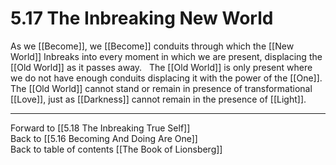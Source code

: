 # 5.17 The Inbreaking New World

As we [[Become]], we [[Become]] conduits through which the [[New World]] Inbreaks into every moment in which we are present, displacing the [[Old World]] as it passes away.
 
The [[Old World]] is only present where we do not have enough conduits displacing it with the power of the [[One]]. The [[Old World]] cannot stand or remain in presence of transformational [[Love]], just as [[Darkness]] cannot remain in the presence of [[Light]].

___

Forward to [[5.18 The Inbreaking True Self]]      
Back to [[5.16 Becoming And Doing Are One]]      
Back to table of contents [[The Book of Lionsberg]]  
